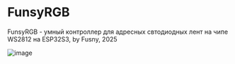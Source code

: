 # FunsyRGB
FunsyRGB -  умный
контроллер для
адресных свтодиодных
лент на чипе WS2812
на ESP32S3, by Fusny,
2025

![image](https://github.com/user-attachments/assets/fc3ba64e-1514-4720-bfe6-1280bab80b15)
